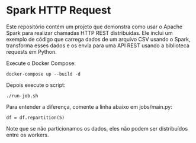 # Spark HTTP Request

Este repositório contém um projeto que demonstra como usar o Apache Spark para realizar chamadas HTTP REST distribuídas. Ele inclui um exemplo de código que carrega dados de um arquivo CSV usando o Spark, transforma esses dados e os envia para uma API REST usando a biblioteca requests em Python.

Execute o Docker Compose:

```
docker-compose up --build -d
```

Depois execute o script:

```
./run-job.sh
```

Para entender a diferença, comente a linha abaixo em jobs/main.py:

```
df = df.repartition(5)
```

Note que se não particionamos os dados, eles não podem ser distribuídos entre os workers.